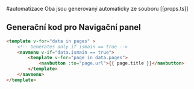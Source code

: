 #automatizace
Oba jsou generovaný automaticky ze souboru [[props.ts]]

## Generační kod pro Navigační panel
```html
<template v-for="data in pages" >
	<!-- Generates only if ismain == true -->
	<navmenu v-if="data.ismain == true">
		<template v-for="page in data.pages">
			<navbutton :to="page.url">{{ page.title }}</navbutton>
		</template>
	</navmenu>
</template>
```